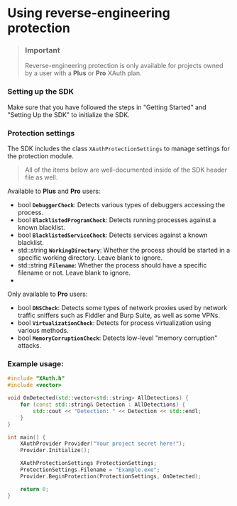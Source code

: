 # Using reverse-engineering protection

> ### Important
> Reverse-engineering protection is only available for projects owned by a user with a **Plus** or **Pro** XAuth plan.

### Setting up the SDK
Make sure that you have followed the steps in "Getting Started" and "Setting Up the SDK" to initialize the SDK.

### Protection settings
The SDK includes the class `XAuthProtectionSettings` to manage settings for the protection module.

> All of the items below are well-documented inside of the SDK header file as well.

Available to **Plus** and **Pro** users:
 - bool **`DebuggerCheck`**: Detects various types of debuggers accessing the process.
 - bool **`BlacklistedProgramCheck`**: Detects running processes against a known blacklist.
 - bool **`BlacklistedServiceCheck`**: Detects services against a known blacklist.
 - std::string **`WorkingDirectory`**: Whether the process should be started in a specific working directory. Leave blank to ignore.
 - std::string **`Filename`**: Whether the process should have a specific filename or not. Leave blank to ignore.
 - 
Only available to **Pro** users:
 - bool **`DNSCheck`**: Detects some types of network proxies used by network traffic sniffers such as Fiddler and Burp Suite, as well as some VPNs.
 - bool **`VirtualizationCheck`**: Detects for process virtualization using various methods.
 - bool **`MemoryCorruptionCheck`**: Detects low-level "memory corruption" attacks.

### Example usage:

```C++
#include "XAuth.h"
#include <vector>

void OnDetected(std::vector<std::string> AllDetections) {
    for (const std::string& Detection : AllDetections) {
        std::cout << "Detection: " << Detection << std::endl;
    }
}

int main() {
    XAuthProvider Provider("Your project secret here!");
    Provider.Initialize();

    XAuthProtectionSettings ProtectionSettings;
    ProtectionSettings.Filename = "Example.exe";
    Provider.BeginProtection(ProtectionSettings, OnDetected);

    return 0;
}
```

